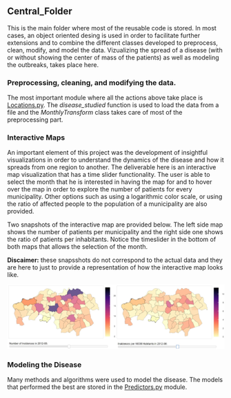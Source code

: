 ## Central_Folder

This is the main folder where most of the reusable code is stored. In most cases, an object oriented desing is used in order to facilitate further extensions and to combine the different classes developed to 
preprocess, clean, modify, and model the data. Vizualizing the spread of a disease (with or without showing the center of mass of the patients) as well as modeling the outbreaks, takes place here. 

### Preprocessing, cleaning, and modifying the data.

The most important module where all the actions above take place is [Locations.py](https://github.com/eKoulier/Deep-Learning-Infectious-Diseases/blob/master/Central_Folder/Locations.py). 
The *disease_studied* function is used to load the data from a file and the *MonthlyTransform* class takes care of most of the preprocessing part.

### Interactive Maps

An important element of this project was the development of insightful visualizations in order to understand the dynamics of the disease and how it spreads from one region to another. The deliverable here is an
interactive map visualization that has a time slider functionality. The user is able to select the month that he is interested in having the map for and to hover over the map in order to explore the number of patients
for every municipality. Other options such as using a logarithmic color scale, or using the ratio of affected people to the population of a municipality are also provided. 

Two snapshots of the interactive map are provided below. The left side map shows the number of patients per municipality and the right side one shows the ratio of patients per inhabitants. Notice the timeslider in the bottom of both maps that allows the selection of the month. 

**Discaimer:** these snapsshots do not correspond to the actual data and they are here to just to provide a representation of how the interactive map looks like.

<img src="../Images/map.JPG" width="800"/> 
 
### Modeling the Disease

Many methods and algorithms were used to model the disease. The models that performed the best are stored in the 
[Predictors.py](https://github.com/eKoulier/Deep-Learning-Infectious-Diseases/blob/master/Central_Folder/Predictors.py) module.  
